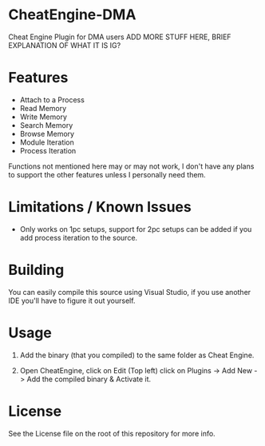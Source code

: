 # CheatEngine-DMA
Cheat Engine Plugin for DMA users ADD MORE STUFF HERE, BRIEF EXPLANATION OF WHAT IT IS IG?

# Features
* Attach to a Process
* Read Memory
* Write Memory
* Search Memory
* Browse Memory
* Module Iteration
* Process Iteration

Functions not mentioned here may or may not work, I don't have any plans to support the other features unless I personally need them.


# Limitations / Known Issues
* Only works on 1pc setups, support for 2pc setups can be added if you add process iteration to the source.

# Building
You can easily compile this source using Visual Studio, if you use another IDE you'll have to figure it out yourself.

# Usage

1. Add the binary (that you compiled) to the same folder as Cheat Engine.

2. Open CheatEngine, click on Edit (Top left) click on Plugins -> Add New -> Add the compiled binary & Activate it.

# License
See the License file on the root of this repository for more info.

